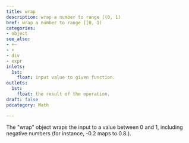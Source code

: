 ```yaml
---
title: wrap
description: wrap a number to range [[0, 1)
bref: wrap a number to range [[0, 1)
categories:
- object
see_also:
- +~
- +
- div
- expr
inlets:
  1st:
    float: input value to given function.
outlets:
  1st:
    float: the result of the operation.
draft: false
pdcategory: Math

---
```

The "wrap" object wraps the input to a value between 0 and 1, including negative numbers (for instance, -0.2 maps to 0.8.).
